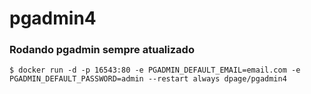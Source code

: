 # pgadmin4

### Rodando pgadmin sempre atualizado 

`$ docker run -d -p 16543:80 -e PGADMIN_DEFAULT_EMAIL=email.com -e PGADMIN_DEFAULT_PASSWORD=admin --restart always dpage/pgadmin4`
